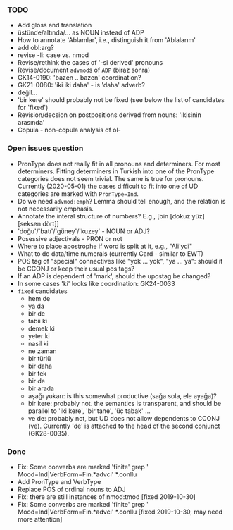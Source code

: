 ### TODO

- Add gloss and translation
- üstünde/altında/... as NOUN instead of ADP
- How to annotate 'Ablamlar', i.e., distinguish it from 'Ablalarım'
- add obl:arg?
- revise -li: case vs. nmod
- Revise/rethink the cases of '-si derived' pronouns
- Revise/document `advmod`s of `ADP` (biraz sonra)
- GK14-0190: 'bazen .. bazen' coordination?
- GK21-0080: 'iki iki daha' - is 'daha' adverb?
- değil...
- 'bir kere' should probably not be fixed (see below the list of
  candidates for 'fixed')
- Revision/decsion on postpositions derived from nouns: 'ikisinin
  arasında'
- Copula - non-copula analysis of ol-

### Open issues question
- PronType does not really fit in all pronouns and determiners. For
    most determiners. Fitting determiners in Turkish into one of the
    PronType categories does not seem trivial. The same is true for
    pronouns. Currently (2020-05-01) the cases difficult to fit into
    one of UD categories are marked with `PronType=Ind`.
- Do we need `advmod:emph`?  Lemma should tell enough, and the
  relation is not necessarily emphasis.
- Annotate the interal structure of numbers? E.g., [bin [dokuz yüz]
    [seksen dört]]
- 'doğu'/'batı'/'güney'/'kuzey' - NOUN or ADJ?
- Posessive adjectivals - PRON or not
- Where to place apostrophe if word is split at it, e.g., "Ali'ydi"
- What to do data/time numerals (currently Card - similar to EWT)
- POS tag of "special" connectives like "yok ... yok", "ya ... ya":
  should it be CCONJ or keep their usual pos tags?
- If an ADP is dependent of 'mark', should the upostag be changed?
- In some cases 'ki' looks like coordination: GK24-0033
- `fixed` candidates
    - hem de
    - ya da
    - bir de
    - tabii ki
    - demek ki
    - yeter ki
    - nasil ki
    - ne zaman
    - bir türlü
    - bir daha
    - bir tek
    - bir de
    - bir arada
    - aşağı yukarı: is this somewhat productive (sağa sola, ele ayağa)?
    - bir kere: probably not. the semantics is transparent, and should
      be parallel to 'iki kere', 'bir tane', 'üç tabak' ...
    - ve de: probably not, but UD does not allow dependents to CCONJ
      (ve). Currently 'de' is attached to the head of the second
      conjunct (GK28-0035).

### Done

- Fix: Some converbs are marked 'finite'
        grep '	Mood=Ind|VerbForm=Fin.*advcl' *.conllu
- Add PronType and VerbType
- Replace POS of ordinal nouns to ADJ
- Fix: there are still instances of nmod:tmod [fixed 2019-10-30]
- Fix: Some converbs are marked 'finite'
        grep '	Mood=Ind|VerbForm=Fin.*advcl' *.conllu
    [fixed 2019-10-30, may need more attention]
